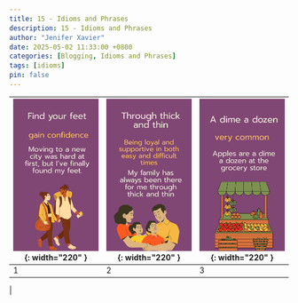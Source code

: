 ```yaml
---
title: 15 - Idioms and Phrases
description: 15 - Idioms and Phrases
author: "Jenifer Xavier"
date: 2025-05-02 11:33:00 +0800
categories: [Blogging, Idioms and Phrases]
tags: [idioms]
pin: false
---
```


| ![Idioms](/assets/img/15-idioms-and-phrases/1.png){: width="220" } | ![Idioms](/assets/img/15-idioms-and-phrases/2.png){: width="220" } | ![Idioms](/assets/img/15-idioms-and-phrases/3.png){: width="220" } |
| ----------------------------------------------------------------- | ----------------------------------------------------------------- | ----------------------------------------------------------------- |
| 1                                                                 | 2                                                                 | 3                                                                 |

|
